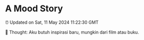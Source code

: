 # A Mood Story

⏰ Updated on Sat, 11 May 2024 11:22:30 GMT

💭 Thought: Aku butuh inspirasi baru, mungkin dari film atau buku.


